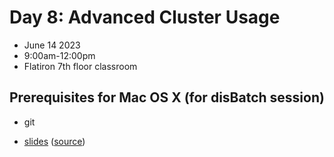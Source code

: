# Day 8: Advanced Cluster Usage
- June 14 2023
- 9:00am-12:00pm
- Flatiron 7th floor classroom

## Prerequisites for Mac OS X (for disBatch session)
- git

- [slides](https://lamsoa729.github.io/BPMSummerSchool/Day8-AdvancedClusterUsage/slides.html) ([source](main.md))
